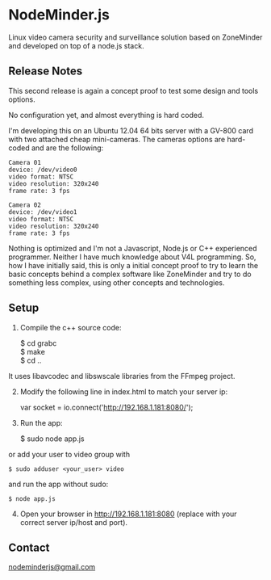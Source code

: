 NodeMinder.js
=============

Linux video camera security and surveillance solution based on ZoneMinder and developed on top of a node.js stack.

Release Notes
-------------

This second release is again a concept proof to test some design and tools options.

No configuration yet, and almost everything is hard coded.

I'm developing this on an Ubuntu 12.04 64 bits server with a GV-800 card with two attached cheap mini-cameras. The cameras options are hard-coded and are the following:

    Camera 01
    device: /dev/video0
    video format: NTSC
    video resolution: 320x240
    frame rate: 3 fps

    Camera 02
    device: /dev/video1
    video format: NTSC
    video resolution: 320x240
    frame rate: 3 fps

Nothing is optimized and I'm not a Javascript, Node.js or C++ experienced programmer. Neither I have much knowledge about V4L programming. So, how I have initially said, this is only a initial concept proof to try to learn the basic concepts behind a complex software like ZoneMinder and try to do something less complex, using other concepts and technologies.

Setup
-----

1) Compile the c++ source code:

    $ cd grabc  
    $ make  
    $ cd ..
    
It uses libavcodec and libswscale libraries from the FFmpeg project. 

2) Modify the following line in index.html to match your server ip: 

    var socket = io.connect('http://192.168.1.181:8080/');

3) Run the app:

    $ sudo node app.js

  or add your user to video group with

    $ sudo adduser <your_user> video

  and run the app without sudo:

    $ node app.js

4) Open your browser in http://192.168.1.181:8080 (replace with your correct server ip/host and port).

Contact
-------

nodeminderjs@gmail.com

